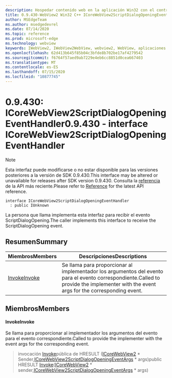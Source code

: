 ```yaml
---
description: Hospedar contenido web en la aplicación Win32 con el control Microsoft Edge WebView2
title: 0.9.430-WebView2 Win32 C++ ICoreWebView2ScriptDialogOpeningEventHandler
author: MSEdgeTeam
ms.author: msedgedevrel
ms.date: 07/14/2020
ms.topic: reference
ms.prod: microsoft-edge
ms.technology: webview
keywords: IWebView2, IWebView2WebView, webview2, WebView, aplicaciones Win32, Win32, Edge, ICoreWebView2, ICoreWebView2Host, control de explorador, HTML Edge
ms.openlocfilehash: 62d413b645f85b04c3bfde8b702be17af4279542
ms.sourcegitcommit: f6764f57aed9ab7229e4eb6cc8851d0cea667403
ms.translationtype: MT
ms.contentlocale: es-ES
ms.lasthandoff: 07/15/2020
ms.locfileid: "10877745"
---
```

# <span data-ttu-id="6f15c-104">0.9.430: ICoreWebView2ScriptDialogOpeningEventHandler</span><span class="sxs-lookup"><span data-stu-id="6f15c-104">0.9.430 - interface ICoreWebView2ScriptDialogOpeningEventHandler</span></span> 

> [!NOTE]
> <span data-ttu-id="6f15c-105">Esta interfaz puede modificarse o no estar disponible para las versiones posteriores a la versión de SDK 0.9.430.</span><span class="sxs-lookup"><span data-stu-id="6f15c-105">This interface may be altered or unavailable for releases after SDK version 0.9.430.</span></span> <span data-ttu-id="6f15c-106">Consulta la [referencia](../../../webview2-api-reference.md) de la API más reciente.</span><span class="sxs-lookup"><span data-stu-id="6f15c-106">Please refer to [Reference](../../../webview2-api-reference.md) for the latest API reference.</span></span>

```
interface ICoreWebView2ScriptDialogOpeningEventHandler
  : public IUnknown
```

<span data-ttu-id="6f15c-107">La persona que llama implementa esta interfaz para recibir el evento ScriptDialogOpening.</span><span class="sxs-lookup"><span data-stu-id="6f15c-107">The caller implements this interface to receive the ScriptDialogOpening event.</span></span>

## <span data-ttu-id="6f15c-108">Resumen</span><span class="sxs-lookup"><span data-stu-id="6f15c-108">Summary</span></span>

 <span data-ttu-id="6f15c-109">Miembros</span><span class="sxs-lookup"><span data-stu-id="6f15c-109">Members</span></span>                        | <span data-ttu-id="6f15c-110">Descripciones</span><span class="sxs-lookup"><span data-stu-id="6f15c-110">Descriptions</span></span>
--------------------------------|---------------------------------------------
[<span data-ttu-id="6f15c-111">Invoke</span><span class="sxs-lookup"><span data-stu-id="6f15c-111">Invoke</span></span>](#invoke) | <span data-ttu-id="6f15c-112">Se llama para proporcionar al implementador los argumentos del evento para el evento correspondiente.</span><span class="sxs-lookup"><span data-stu-id="6f15c-112">Called to provide the implementer with the event args for the corresponding event.</span></span>

## <span data-ttu-id="6f15c-113">Miembros</span><span class="sxs-lookup"><span data-stu-id="6f15c-113">Members</span></span>

#### <span data-ttu-id="6f15c-114">Invoke</span><span class="sxs-lookup"><span data-stu-id="6f15c-114">Invoke</span></span> 

<span data-ttu-id="6f15c-115">Se llama para proporcionar al implementador los argumentos del evento para el evento correspondiente.</span><span class="sxs-lookup"><span data-stu-id="6f15c-115">Called to provide the implementer with the event args for the corresponding event.</span></span>

> <span data-ttu-id="6f15c-116">invocación [Invoke](#invoke)pública de HRESULT ([ICoreWebView2](ICoreWebView2.md) \* Sender,[ICoreWebView2ScriptDialogOpeningEventArgs](ICoreWebView2ScriptDialogOpeningEventArgs.md) \* args)</span><span class="sxs-lookup"><span data-stu-id="6f15c-116">public HRESULT [Invoke](#invoke)([ICoreWebView2](ICoreWebView2.md) \* sender,[ICoreWebView2ScriptDialogOpeningEventArgs](ICoreWebView2ScriptDialogOpeningEventArgs.md) \* args)</span></span>

